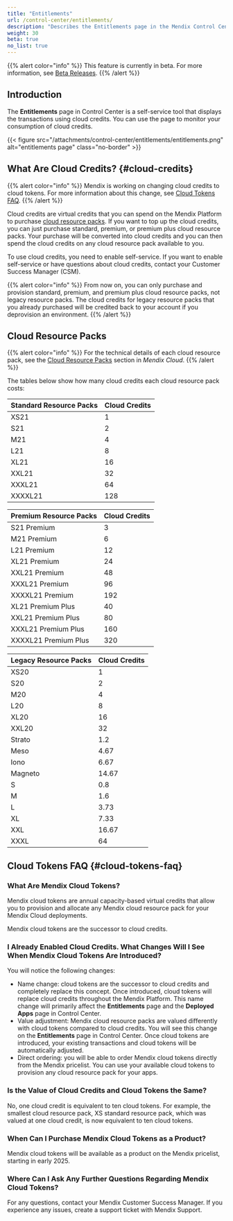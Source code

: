 ```yaml
---
title: "Entitlements"
url: /control-center/entitlements/
description: "Describes the Entitlements page in the Mendix Control Center."
weight: 30
beta: true
no_list: true 
---
```


{{% alert color="info" %}}
This feature is currently in beta. For more information, see [Beta Releases](/releasenotes/beta-features/).
{{% /alert %}}

## Introduction

The **Entitlements** page in Control Center is a self-service tool that displays the transactions using cloud credits. You can use the page to monitor your consumption of cloud credits.

{{< figure src="/attachments/control-center/entitlements/entitlements.png" alt="entitlements page" class="no-border" >}}

## What Are Cloud Credits? {#cloud-credits}

{{% alert color="info" %}}
Mendix is working on changing cloud credits to cloud tokens. For more information about this change, see [Cloud Tokens FAQ](#cloud-tokens-faq).
{{% /alert %}}

Cloud credits are virtual credits that you can spend on the Mendix Platform to purchase [cloud resource packs](/developerportal/deploy/mendix-cloud-deploy/#resource-pack). If you want to top up the cloud credits, you can just purchase standard, premium, or premium plus cloud resource packs. Your purchase will be converted into cloud credits and you can then spend the cloud credits on any cloud resource pack available to you.

To use cloud credits, you need to enable self-service. If you want to enable self-service or have questions about cloud credits, contact your Customer Success Manager (CSM).

{{% alert color="info" %}}
From now on, you can only purchase and provision standard, premium, and premium plus cloud resource packs, not legacy resource packs. The cloud credits for legacy resource packs that you already purchased will be credited back to your account if you deprovision an environment.
{{% /alert %}}

## Cloud Resource Packs

{{% alert color="info" %}}
For the technical details of each cloud resource pack, see the [Cloud Resource Packs](/developerportal/deploy/mendix-cloud-deploy/#resource-pack) section in *Mendix Cloud*.
{{% /alert %}}

The tables below show how many cloud credits each cloud resource pack costs:

| Standard Resource Packs    | Cloud Credits |
| ------------------------------ | ------------- |
| XS21                           | 1             |
| S21                            | 2             |
| M21                            | 4             |
| L21                            | 8             |
| XL21                           | 16            |
| XXL21                          | 32            |
| XXXL21                         | 64            |
| XXXXL21                        | 128           |

|Premium Resource Packs                  | Cloud Credits |
| ------------------------------ | ------------- |
| S21 Premium                    | 3             |
| M21 Premium                    | 6             |
| L21 Premium                    | 12            |
| XL21 Premium                   | 24            |
| XXL21 Premium                  | 48            |
| XXXL21 Premium                 | 96            |
| XXXXL21 Premium                | 192           |
| XL21 Premium Plus              | 40            |
| XXL21 Premium Plus             | 80            |
| XXXL21 Premium Plus            | 160           |
| XXXXL21 Premium Plus           | 320           |

| Legacy Resource Packs | Cloud Credits |
| ------------------------------ | ------------- |
| XS20    | 1             |
| S20     | 2             |
| M20     | 4             |
| L20     | 8             |
| XL20    | 16            |
| XXL20   | 32            |
| Strato  | 1.2           |
| Meso    | 4.67          |
| Iono    | 6.67          |
| Magneto | 14.67         |
| S       | 0.8           |
| M       | 1.6           |
| L       | 3.73          |
| XL      | 7.33          |
| XXL     | 16.67         |
| XXXL    | 64            |

## Cloud Tokens FAQ {#cloud-tokens-faq}

### What Are Mendix Cloud Tokens?

Mendix cloud tokens are annual capacity-based virtual credits that allow you to provision and allocate any Mendix cloud resource pack for your Mendix Cloud deployments.

Mendix cloud tokens are the successor to cloud credits.

### I Already Enabled Cloud Credits. What Changes Will I See When Mendix Cloud Tokens Are Introduced?

You will notice the following changes:

* Name change: cloud tokens are the successor to cloud credits and completely replace this concept. Once introduced, cloud tokens will replace cloud credits throughout the Mendix Platform. This name change will primarily affect the **Entitlements** page and the **Deployed Apps** page in Control Center.
* Value adjustment: Mendix cloud resource packs are valued differently with cloud tokens compared to cloud credits. You will see this change on the **Entitlements** page in Control Center. Once cloud tokens are introduced, your existing transactions and cloud tokens will be automatically adjusted.
* Direct ordering: you will be able to order Mendix cloud tokens directly from the Mendix pricelist. You can use your available cloud tokens to provision any cloud resource pack for your apps.

### Is the Value of Cloud Credits and Cloud Tokens the Same?

No, one cloud credit is equivalent to ten cloud tokens. For example, the smallest cloud resource pack, XS standard resource pack, which was valued at one cloud credit, is now equivalent to ten cloud tokens.

### When Can I Purchase Mendix Cloud Tokens as a Product?

Mendix cloud tokens will be available as a product on the Mendix pricelist, starting in early 2025.

### Where Can I Ask Any Further Questions Regarding Mendix Cloud Tokens?

For any questions, contact your Mendix Customer Success Manager. If you experience any issues, create a support ticket with Mendix Support.
